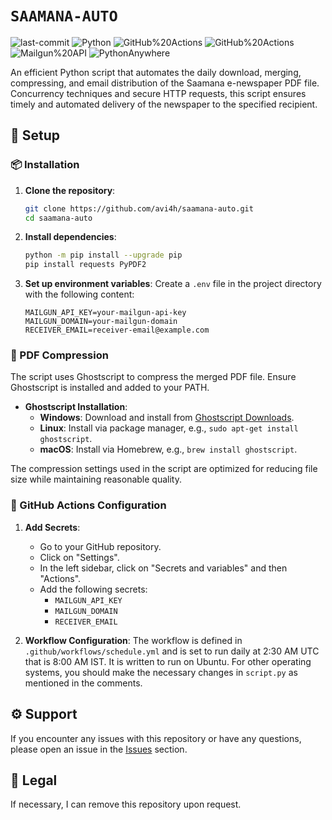 # `SAAMANA-AUTO`

<p align="left">
	<img src="https://img.shields.io/github/last-commit/avi4h/saamana-auto?style=flat&logo=git&logoColor=white&color=green" alt="last-commit">
	<img src="https://img.shields.io/badge/Python-FFE01B?style=flat&logo=Python&logoColor=3776AB&color=white" alt="Python">
	<img src="https://img.shields.io/badge/GitHub%20Actions-2088FF.svg?style=flat&logo=GitHub-Actions&logoColor=white" alt="GitHub%20Actions">
    <img src="https://img.shields.io/badge/Ghostscript-purple.svg?style=flat&logo=gitee&logoColor=black" alt="GitHub%20Actions">
    <img src="https://img.shields.io/badge/Mailgun%20API-F06B66?style=flat&logo=mailgun&logoColor=white" alt="Mailgun%20API">
    <img src="https://img.shields.io/badge/Cron-DDF4FF?style=flat&logo=pythonanywhere&logoColor=black" alt="PythonAnywhere">
</p>
	
An efficient Python script that automates the daily download, merging, compressing, and email distribution of the Saamana e-newspaper PDF file. Concurrency techniques and secure HTTP requests, this script ensures timely and automated delivery of the newspaper to the specified recipient.

## 🚀 Setup

### 📦 Installation

1. **Clone the repository**:
    ```sh
    git clone https://github.com/avi4h/saamana-auto.git
    cd saamana-auto
    ```

2. **Install dependencies**:
    ```sh
    python -m pip install --upgrade pip
    pip install requests PyPDF2
    ```

3. **Set up environment variables**:
    Create a `.env` file in the project directory with the following content:
    ```env
    MAILGUN_API_KEY=your-mailgun-api-key
    MAILGUN_DOMAIN=your-mailgun-domain
    RECEIVER_EMAIL=receiver-email@example.com
    ```

### 📄 PDF Compression

The script uses Ghostscript to compress the merged PDF file. Ensure Ghostscript is installed and added to your PATH.

- **Ghostscript Installation**:
  - **Windows**: Download and install from [Ghostscript Downloads](https://www.ghostscript.com/download/gsdnld.html).
  - **Linux**: Install via package manager, e.g., `sudo apt-get install ghostscript`.
  - **macOS**: Install via Homebrew, e.g., `brew install ghostscript`.

The compression settings used in the script are optimized for reducing file size while maintaining reasonable quality. 

### 🤖 GitHub Actions Configuration

1. **Add Secrets**:
    - Go to your GitHub repository.
    - Click on "Settings".
    - In the left sidebar, click on "Secrets and variables" and then "Actions".
    - Add the following secrets:
        - `MAILGUN_API_KEY`
        - `MAILGUN_DOMAIN`
        - `RECEIVER_EMAIL`

2. **Workflow Configuration**:
    The workflow is defined in `.github/workflows/schedule.yml` and is set to run daily at 2:30 AM UTC that is 8:00 AM IST. It is written to run on Ubuntu. For other operating systems, you should make the necessary changes in `script.py` as mentioned in the comments.

## ⚙️ Support

If you encounter any issues with this repository or have any questions, please open an issue in the [Issues](https://github.com/avi4h/saamana-auto/issues) section. 

## 🚨 Legal 

If necessary, I can remove this repository upon request.

